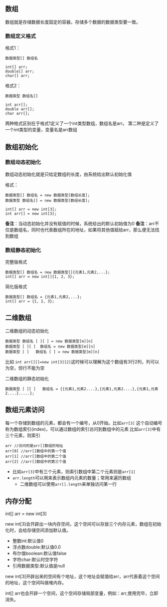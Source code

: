 ## 数组


数组就是存储数据长度固定的容器，存储多个数据的数据类型要一致。  


### 数组定义格式

格式1：

    数据类型[] 数组名

    int[] arr;
    double[] arr;
    char[] arr;

格式2：


    数据类型 数组名[]

    int arr[];
    double arr[];
    char arr[];



两种格式区别在于格式1定义了一个int类型数组，数组名是arr。
第二种是定义了一个int类型的变量，变量名是arr数组

## 数组初始化
### 数组动态初始化

数组动态初始化就是只给定数组的长度，由系统给出默认初始化值

格式：

    数据类型[] 数组名 = new 数据类型[数组长度];
    数据类型 数组名[] = new 数据类型[数组长度];

    int[] arr = new int[3];
    int arr[] = new int[3];



**备注**：当动态初始化并没有赋值的时候，系统给出的默认初始值为0
**备注**：arr不仅是数组名，同时也代表数组所在的地址，如果将其他值赋给arr，那么便无法找到数组



### 数组静态初始化

完整版格式

    数据类型[] 数组名 = new 数据类型[]{元素1,元素2,...};
    int[] arr = new int[]{1, 2, 3};

简化版格式

    数据类型[] 数组名 = {元素1,元素2,...};
    int[] arr = {1, 2, 3};

## 二维数组

 二维数组的动态初始化


    数据类型 数组名 [ ][ ] = new 数据类型[m][n]
    数据类型 [ ][ ]  数组名 = new 数据类型[m][n]
    数据类型 [ ]   数组名 [ ] = new 数据类型[m][n]

比如 `int arr[][]=new int[3][2]`这时候可以理解为这个数组有3行2列，列可以为空，但行不能为空

 二维数组的静态初始化


    数据类型 [ ][ ]   数组名 = {{元素1,元素2....},{元素1,元素2....},{元素1,元素2....}.....};

## 数组元素访问

每一个存储到数组的元素，都会有一个编号，从0开始。比如`arr[3]`
这个自动编号称为数组索引(index)，可以通过数组的索引访问到数组中的元素
比如`arr[3]`中有三个元素，则索引

    arr //访问的是arr[]数组的地址
    arr[0] //arr[]数组中的第一个值
    arr[1] //arr[]数组中的第二个值
    arr[2] //arr[]数组中的第三个值

- 比如`arr[3]`中有三个元素，则索引数组中第二个元素则是`arr[1]`
- `arr.length`可以用来表示数组内元素的数量；常用来遍历数组
  - 二维数组可以使用`arr[].length`来单独访问某一行

## 内存分配

int[] arr = new int[3]


new int[3]会开辟出一块内存空间，这个空间可以存放三个内存元素，数组在初始化时，会给存储空间添加默认值。

* 整数int:默认值0
* 浮点数double:默认值0.0
* 布尔值boolean:默认值false
* 字符char:默认时空字符
* 引用数据类型:默认值是null

new int[3]开辟出来的空间有个地址，这个地址会赋值给arr，arr代表着这个空间的地址，这个空间叫做堆内存。

int[] arr也会开辟一个空间，这个空间存储局部变量，例如：arr,使用完毕，立即消失。


